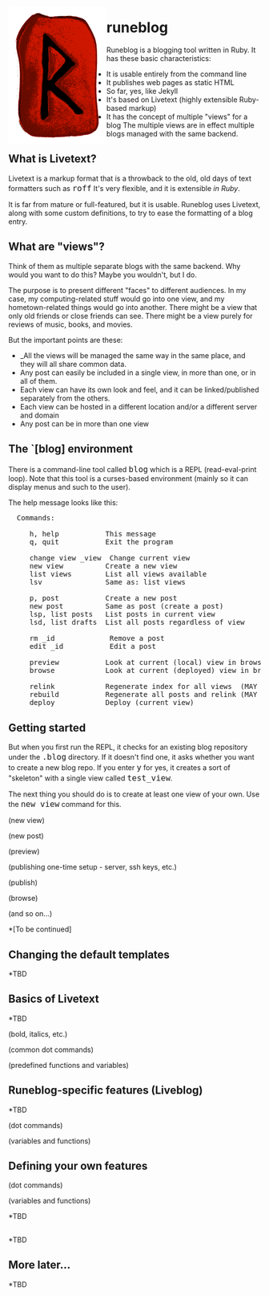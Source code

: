 <div float="left" align="left">
<p>

<p>

<img src="raido.png" width="196" height="275" align="left"></img>
</div>
<p>

# runeblog
Runeblog is a blogging tool written in Ruby. It has these basic characteristics:
<p>

 * It is usable entirely from the command line
 * It publishes web pages as static HTML
 * So far, yes, like Jekyll
 * It's based on Livetext (highly extensible Ruby-based markup)
 * It has the concept of multiple "views" for a blog
The multiple views are in effect multiple blogs managed with the same backend.
<p>

## What is Livetext?
Livetext is a markup format that is a throwback to the old, old days of text 
formatters such as <font size=+1><tt>roff</tt></font> It's very flexible, and it is extensible <i>in Ruby</i>. 
<p>

It is far from mature or full-featured, but it is usable. Runeblog uses Livetext, 
along with some custom definitions, to try to ease the formatting of a blog entry.
<p>

## What are "views"?
Think of them as multiple separate blogs with the same backend. Why would you
want to do this? Maybe you wouldn't, but I do.
<p>

The purpose is to present different "faces" to different audiences. In my case,
my computing-related stuff would go into one view, and my hometown-related things
would go into another. There might be a view that only old friends or close friends
can see. There might be a view purely for reviews of music, books, and movies. 
<p>

But the important points are these:
 * _All the views will be managed the same way in the same place, and they will all share common data.
 * Any post can easily be included in a single view, in more than one, or in all of them.
 * Each view can have its own look and feel, and it can be linked/published separately from the others.
 * Each view can be hosted in a different location and/or a different server and domain
 * Any post can be in more than one view
## The `[blog] environment
There is a command-line tool called <font size=+1><tt>blog</tt></font>  which is a REPL (read-eval-print loop). 
Note that this tool is a curses-based environment (mainly so it can display menus
and such to the user).
<p>

The help message looks like this:
<p>

<pre>
  Commands:

     h, help           This message
     q, quit           Exit the program

     change view _view  Change current view
     new view          Create a new view
     list views        List all views available
     lsv               Same as: list views

     p, post           Create a new post
     new post          Same as post (create a post)
     lsp, list posts   List posts in current view
     lsd, list drafts  List all posts regardless of view

     rm _id             Remove a post
     edit _id           Edit a post

     preview           Look at current (local) view in browser
     browse            Look at current (deployed) view in browser

     relink            Regenerate index for all views  (MAY CHANGE)
     rebuild           Regenerate all posts and relink (MAY CHANGE)
     deploy            Deploy (current view)
</pre>
## Getting started
But when you first run the REPL, it checks for an existing blog repository under 
the <font size=+1><tt>.blog</tt></font> directory. If it doesn't find one, it asks whether you want to create 
a new blog repo. If you enter <font size=+1><tt>y</tt></font>  for yes, it creates a sort of "skeleton" with a 
single view called <font size=+1><tt>test_view</tt></font>.
<p>

The next thing you should do is to create at least one view of your own. Use the
<font size=+1><tt>new view</tt></font> command for this.  
<p>

(new view)
<p>

(new post)
<p>

(preview)
<p>

(publishing one-time setup - server, ssh keys, etc.)
<p>

(publish)
<p>

(browse)
<p>

(and so on...)
<p>

*[To be continued]
<p>

## Changing the default templates
*TBD
<p>

## Basics of Livetext
*TBD
<p>

(bold, italics, etc.)
<p>

(common dot commands)
<p>

(predefined functions and variables)
<p>

## Runeblog-specific features (Liveblog)
*TBD
<p>

(dot commands)
<p>

(variables and functions)
<p>

## Defining your own features
(dot commands)
<p>

(variables and functions)
<p>

*TBD
<p>

## 
*TBD
<p>

## More later...
*TBD
<p>

